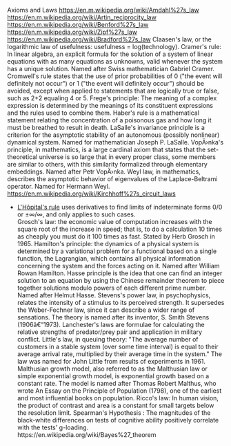 Axioms and Laws
  https://en.m.wikipedia.org/wiki/Amdahl%27s_law
  https://en.m.wikipedia.org/wiki/Artin_reciprocity_law
  https://en.m.wikipedia.org/wiki/Benford%27s_law
  https://en.m.wikipedia.org/wiki/Zipf%27s_law
  https://en.m.wikipedia.org/wiki/Bradford%27s_law
  Claasen's law, or the logarithmic law of usefulness: usefulness = log(technology).
  Cramer's rule: In linear algebra, an explicit formula for the solution of a system of linear equations with as many equations as unknowns, valid whenever the system has a unique solution. Named after Swiss mathematician Gabriel Cramer.
  Cromwell's rule states that the use of prior probabilities of 0 ("the event will definitely not occur") or 1 ("the event will definitely occur") should be avoided, except when applied to statements that are logically true or false, such as 2+2 equaling 4 or 5.
  Frege's principle: The meaning of a complex expression is determined by the meanings of its constituent expressions and the rules used to combine them.
  Haber's rule is a mathematical statement relating the concentration of a poisonous gas and how long it must be breathed to result in death.
  LaSalle's invariance principle is a criterion for the asymptotic stability of an autonomous (possibly nonlinear) dynamical system. Named for mathematician Joseph P. LaSalle.
  VopÄ›nka's principle, in mathematics, is a large cardinal axiom that states that the set-theoretical universe is so large that in every proper class, some members are similar to others, with this similarity formalized through elementary embeddings. Named after Petr VopÄ›nka.
  Weyl law, in mathematics, describes the asymptotic behavior of eigenvalues of the Laplace-Beltrami operator. Named for Hermann Weyl.
  https://en.m.wikipedia.org/wiki/Kirchhoff%27s_circuit_laws
  <ul><li><a href="https://en.m.wikipedia.org/wiki/L%27H%C3%B4pital%27s_rule" title="L'Hôpital's rule">L'Hôpital's rule</a> uses derivatives to find limits of indeterminate forms 0/0 or ±∞/∞, and only applies to such cases.</li>
  Grosch's law: the economic value of computation increases with the square root of the increase in speed; that is, to do a calculation 10 times as cheaply you must do it 100 times as fast. Stated by Herb Grosch in 1965.
  Hamilton's principle: the dynamics of a physical system is determined by a variational problem for a functional based on a single function, the Lagrangian, which contains all physical information concerning the system and the forces acting on it. Named after William Rowan Hamilton.
  Hasse principle is the idea that one can find an integer solution to an equation by using the Chinese remainder theorem to piece together solutions modulo powers of each different prime number. Named after Helmut Hasse.
  Stevens's power law, in psychophysics, relates the intensity of a stimulus to its perceived strength. It supersedes the Weber-Fechner law, since it can describe a wider range of sensations. The theory is named after its inventor, S. Smith Stevens (1906â€“1973).
  Lanchester's laws are formulae for calculating the relative strengths of predator/prey pair and application in military conflict.
  Little's law, in queuing theory: "The average number of customers in a stable system (over some time interval) is equal to their average arrival rate, multiplied by their average time in the system." The law was named for John Little from results of experiments in 1961.
  Malthusian growth model, also referred to as the Malthusian law or simple exponential growth model, is exponential growth based on a constant rate. The model is named after Thomas Robert Malthus, who wrote An Essay on the Principle of Population (1798), one of the earliest and most influential books on population.
  Ricco's law: In human vision, the product of contrast and area is a constant for small targets below the resolution limit.
  Spearman's Hypothesis : The magnitudes of the black-white differences on tests of cognitive ability positively correlate with the tests' g-loading.
  https://en.wikipedia.org/wiki/Bayes%27_theorem
